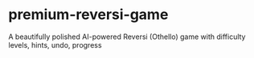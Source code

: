 # premium-reversi-game
A beautifully polished AI-powered Reversi (Othello) game with difficulty levels, hints, undo, progress
